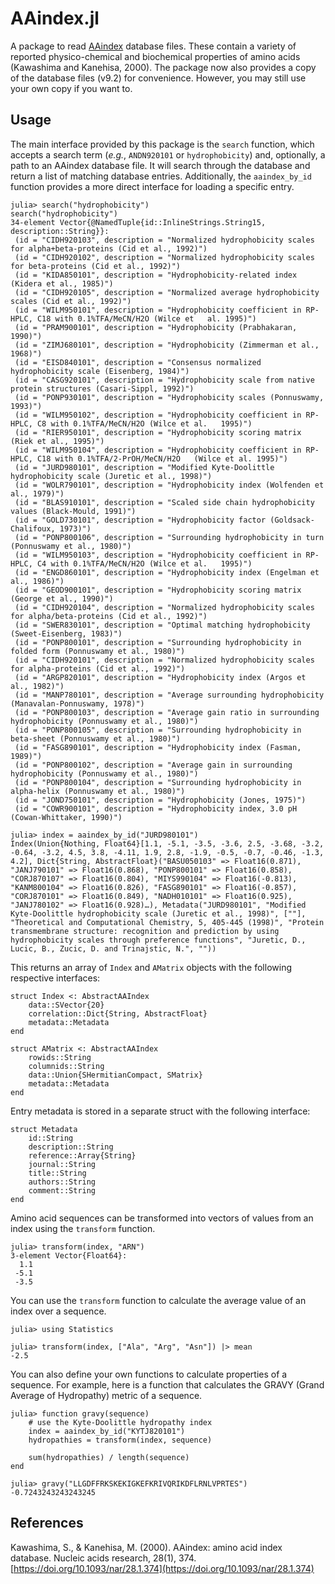 # AAindex.jl

A package to read [AAindex](https://www.genome.jp/aaindex/) database files.
These contain a variety of reported physico-chemical and biochemical
properties of amino acids (Kawashima and Kanehisa, 2000). The package now
also provides a copy of the database files (v9.2) for convenience. However,
you may still use your own copy if you want to.

## Usage

The main interface provided by this package is the `search` function, which
accepts a search term (_e.g._, `ANDN920101` or `hydrophobicity`) and,
optionally, a path to an AAindex database file. It will search through the
database and return a list of matching database entries. Additionally, the
`aaindex_by_id` function provides a more direct interface for loading a specific
entry.

```julia-repl
julia> search("hydrophobicity")
search("hydrophobicity")
34-element Vector{@NamedTuple{id::InlineStrings.String15, description::String}}:
 (id = "CIDH920103", description = "Normalized hydrophobicity scales for alpha+beta-proteins (Cid et al., 1992)")
 (id = "CIDH920102", description = "Normalized hydrophobicity scales for beta-proteins (Cid et al., 1992)")
 (id = "KIDA850101", description = "Hydrophobicity-related index (Kidera et al., 1985)")
 (id = "CIDH920105", description = "Normalized average hydrophobicity scales (Cid et al., 1992)")
 (id = "WILM950101", description = "Hydrophobicity coefficient in RP-HPLC, C18 with 0.1%TFA/MeCN/H2O (Wilce et   al. 1995)")
 (id = "PRAM900101", description = "Hydrophobicity (Prabhakaran, 1990)")
 (id = "ZIMJ680101", description = "Hydrophobicity (Zimmerman et al., 1968)")
 (id = "EISD840101", description = "Consensus normalized hydrophobicity scale (Eisenberg, 1984)")
 (id = "CASG920101", description = "Hydrophobicity scale from native protein structures (Casari-Sippl, 1992)")
 (id = "PONP930101", description = "Hydrophobicity scales (Ponnuswamy, 1993)")
 (id = "WILM950102", description = "Hydrophobicity coefficient in RP-HPLC, C8 with 0.1%TFA/MeCN/H2O (Wilce et al.   1995)")
 (id = "RIER950101", description = "Hydrophobicity scoring matrix (Riek et al., 1995)")
 (id = "WILM950104", description = "Hydrophobicity coefficient in RP-HPLC, C18 with 0.1%TFA/2-PrOH/MeCN/H2O   (Wilce et al. 1995)")
 (id = "JURD980101", description = "Modified Kyte-Doolittle hydrophobicity scale (Juretic et al., 1998)")
 (id = "WOLR790101", description = "Hydrophobicity index (Wolfenden et al., 1979)")
 (id = "BLAS910101", description = "Scaled side chain hydrophobicity values (Black-Mould, 1991)")
 (id = "GOLD730101", description = "Hydrophobicity factor (Goldsack-Chalifoux, 1973)")
 (id = "PONP800106", description = "Surrounding hydrophobicity in turn (Ponnuswamy et al., 1980)")
 (id = "WILM950103", description = "Hydrophobicity coefficient in RP-HPLC, C4 with 0.1%TFA/MeCN/H2O (Wilce et al.   1995)")
 (id = "ENGD860101", description = "Hydrophobicity index (Engelman et al., 1986)")
 (id = "GEOD900101", description = "Hydrophobicity scoring matrix (George et al., 1990)")
 (id = "CIDH920104", description = "Normalized hydrophobicity scales for alpha/beta-proteins (Cid et al., 1992)")
 (id = "SWER830101", description = "Optimal matching hydrophobicity (Sweet-Eisenberg, 1983)")
 (id = "PONP800101", description = "Surrounding hydrophobicity in folded form (Ponnuswamy et al., 1980)")
 (id = "CIDH920101", description = "Normalized hydrophobicity scales for alpha-proteins (Cid et al., 1992)")
 (id = "ARGP820101", description = "Hydrophobicity index (Argos et al., 1982)")
 (id = "MANP780101", description = "Average surrounding hydrophobicity (Manavalan-Ponnuswamy, 1978)")
 (id = "PONP800103", description = "Average gain ratio in surrounding hydrophobicity (Ponnuswamy et al., 1980)")
 (id = "PONP800105", description = "Surrounding hydrophobicity in beta-sheet (Ponnuswamy et al., 1980)")
 (id = "FASG890101", description = "Hydrophobicity index (Fasman, 1989)")
 (id = "PONP800102", description = "Average gain in surrounding hydrophobicity (Ponnuswamy et al., 1980)")
 (id = "PONP800104", description = "Surrounding hydrophobicity in alpha-helix (Ponnuswamy et al., 1980)")
 (id = "JOND750101", description = "Hydrophobicity (Jones, 1975)")
 (id = "COWR900101", description = "Hydrophobicity index, 3.0 pH (Cowan-Whittaker, 1990)")

julia> index = aaindex_by_id("JURD980101")
Index(Union{Nothing, Float64}[1.1, -5.1, -3.5, -3.6, 2.5, -3.68, -3.2, -0.64, -3.2, 4.5, 3.8, -4.11, 1.9, 2.8, -1.9, -0.5, -0.7, -0.46, -1.3, 4.2], Dict{String, AbstractFloat}("BASU050103" => Float16(0.871), "JANJ790101" => Float16(0.868), "PONP800101" => Float16(0.858), "CORJ870107" => Float16(0.804), "MIYS990104" => Float16(-0.813), "KANM800104" => Float16(0.826), "FASG890101" => Float16(-0.857), "CORJ870101" => Float16(0.849), "NADH010101" => Float16(0.925), "JANJ780102" => Float16(0.928)…), Metadata("JURD980101", "Modified Kyte-Doolittle hydrophobicity scale (Juretic et al., 1998)", [""], "Theoretical and Computational Chemistry, 5, 405-445 (1998)", "Protein transmembrane structure: recognition and prediction by using   hydrophobicity scales through preference functions", "Juretic, D., Lucic, B., Zucic, D. and Trinajstic, N.", ""))
```

This returns an array of `Index` and `AMatrix` objects with the following
respective interfaces:

```julia-repl
struct Index <: AbstractAAIndex
    data::SVector{20}
    correlation::Dict{String, AbstractFloat}
    metadata::Metadata
end

struct AMatrix <: AbstractAAIndex
    rowids::String
    columnids::String
    data::Union{SHermitianCompact, SMatrix}
    metadata::Metadata
end
```

Entry metadata is stored in a separate struct with the following interface:

```julia-repl
struct Metadata
    id::String
    description::String
    reference::Array{String}
    journal::String
    title::String
    authors::String
    comment::String
end
```

Amino acid sequences can be transformed into vectors of values from an index
using the `transform` function.

```julia-repl
julia> transform(index, "ARN")
3-element Vector{Float64}:
  1.1
 -5.1
 -3.5
```

You can use the `transform` function to calculate the average value of an index
over a sequence.

```julia-repl
julia> using Statistics

julia> transform(index, ["Ala", "Arg", "Asn"]) |> mean
-2.5
```

You can also define your own functions to calculate properties of a sequence. For example, here is a function that calculates the GRAVY (Grand Average of Hydropathy) metric of a sequence.

```julia-repl
julia> function gravy(sequence)
    # use the Kyte-Doolittle hydropathy index
    index = aaindex_by_id("KYTJ820101")
    hydropathies = transform(index, sequence)

    sum(hydropathies) / length(sequence)
end

julia> gravy("LLGDFFRKSKEKIGKEFKRIVQRIKDFLRNLVPRTES")
-0.7243243243243245
```

## References

Kawashima, S., & Kanehisa, M. (2000). AAindex: amino acid index database.
Nucleic acids research, 28(1), 374. [https://doi.org/10.1093/nar/28.1.374](https://doi.org/10.1093/nar/28.1.374)
